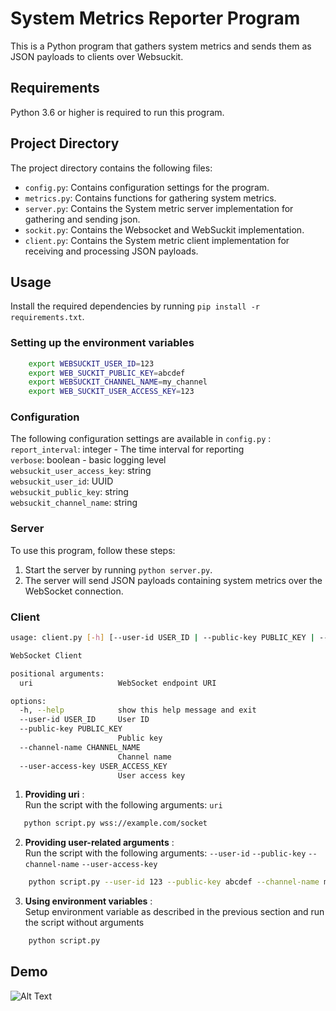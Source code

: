# System Metrics Reporter Program

This is a Python program that gathers system metrics and sends them as JSON payloads to clients over Websuckit.

## Requirements

Python 3.6 or higher is required to run this program.

## Project Directory

The project directory contains the following files:

- `config.py`: Contains configuration settings for the program.
- `metrics.py`: Contains functions for gathering system metrics.
- `server.py`: Contains the System metric server implementation for gathering and sending json.
- `sockit.py`: Contains the Websocket and WebSuckit implementation.
- `client.py`: Contains the System metric client implementation for receiving and processing JSON payloads.

## Usage

Install the required dependencies by running `pip install -r requirements.txt`.

### Setting up the environment variables

```bash
    export WEBSUCKIT_USER_ID=123
    export WEB_SUCKIT_PUBLIC_KEY=abcdef
    export WEBSUCKIT_CHANNEL_NAME=my_channel
    export WEB_SUCKIT_USER_ACCESS_KEY=123
```

### Configuration

The following configuration settings are available in `config.py` : \
    `report_interval`: integer - The time interval for reporting\
    `verbose`: boolean - basic logging level \
    `websuckit_user_access_key`: string \
    `websuckit_user_id`: UUID \
    `websuckit_public_key`: string \
    `websuckit_channel_name`: string

### Server

To use this program, follow these steps:

1. Start the server by running `python server.py`.
2. The server will send JSON payloads containing system metrics over the WebSocket connection.

### Client

```bash
usage: client.py [-h] [--user-id USER_ID | --public-key PUBLIC_KEY | --channel-name CHANNEL_NAME | --user-access-key USER_ACCESS_KEY] [uri]

WebSocket Client

positional arguments:
  uri                   WebSocket endpoint URI

options:
  -h, --help            show this help message and exit
  --user-id USER_ID     User ID
  --public-key PUBLIC_KEY
                        Public key
  --channel-name CHANNEL_NAME
                        Channel name
  --user-access-key USER_ACCESS_KEY
                        User access key
```

1. **Providing uri** : \
Run the script with the following arguments:
`uri`

```bash
   python script.py wss://example.com/socket
```

2. **Providing user-related arguments** : \
Run the script with the following arguments:
`--user-id`
`--public-key`
`--channel-name`
`--user-access-key`

```bash
    python script.py --user-id 123 --public-key abcdef --channel-name my_channel --user-access-key 123
```

3. **Using environment variables** : \
Setup environment variable as described in the previous section and run the script without arguments

```bash
    python script.py
```

## Demo

![Alt Text](./artifacts/demo.gif)
